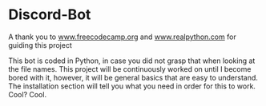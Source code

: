 # Discord-Bot

A thank you to www.freecodecamp.org and www.realpython.com for guiding this project

This bot is coded in Python, in case you did not grasp that when looking at the file names. This project will be continuously worked on until I become bored with it, however, it will be general basics that are easy to understand. The installation section will tell you what you need in order for this to work. Cool? Cool. 
